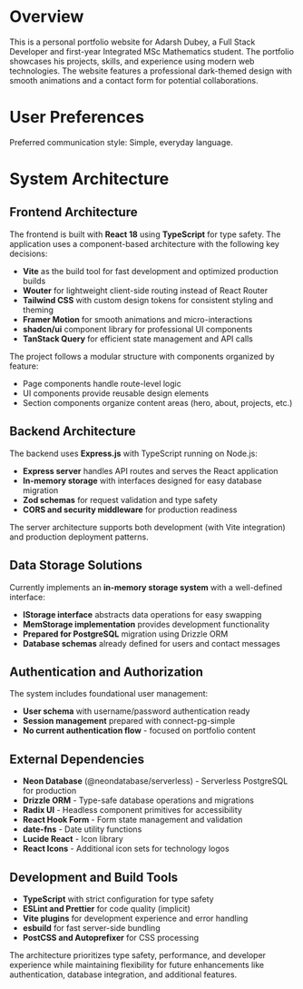 # Overview

This is a personal portfolio website for Adarsh Dubey, a Full Stack Developer and first-year Integrated MSc Mathematics student. The portfolio showcases his projects, skills, and experience using modern web technologies. The website features a professional dark-themed design with smooth animations and a contact form for potential collaborations.

# User Preferences

Preferred communication style: Simple, everyday language.

# System Architecture

## Frontend Architecture

The frontend is built with **React 18** using **TypeScript** for type safety. The application uses a component-based architecture with the following key decisions:

- **Vite** as the build tool for fast development and optimized production builds
- **Wouter** for lightweight client-side routing instead of React Router
- **Tailwind CSS** with custom design tokens for consistent styling and theming
- **Framer Motion** for smooth animations and micro-interactions
- **shadcn/ui** component library for professional UI components
- **TanStack Query** for efficient state management and API calls

The project follows a modular structure with components organized by feature:
- Page components handle route-level logic
- UI components provide reusable design elements
- Section components organize content areas (hero, about, projects, etc.)

## Backend Architecture

The backend uses **Express.js** with TypeScript running on Node.js:

- **Express server** handles API routes and serves the React application
- **In-memory storage** with interfaces designed for easy database migration
- **Zod schemas** for request validation and type safety
- **CORS and security middleware** for production readiness

The server architecture supports both development (with Vite integration) and production deployment patterns.

## Data Storage Solutions

Currently implements an **in-memory storage system** with a well-defined interface:

- **IStorage interface** abstracts data operations for easy swapping
- **MemStorage implementation** provides development functionality
- **Prepared for PostgreSQL** migration using Drizzle ORM
- **Database schemas** already defined for users and contact messages

## Authentication and Authorization

The system includes foundational user management:

- **User schema** with username/password authentication ready
- **Session management** prepared with connect-pg-simple
- **No current authentication flow** - focused on portfolio content

## External Dependencies

- **Neon Database** (@neondatabase/serverless) - Serverless PostgreSQL for production
- **Drizzle ORM** - Type-safe database operations and migrations
- **Radix UI** - Headless component primitives for accessibility
- **React Hook Form** - Form state management and validation
- **date-fns** - Date utility functions
- **Lucide React** - Icon library
- **React Icons** - Additional icon sets for technology logos

## Development and Build Tools

- **TypeScript** with strict configuration for type safety
- **ESLint and Prettier** for code quality (implicit)
- **Vite plugins** for development experience and error handling
- **esbuild** for fast server-side bundling
- **PostCSS and Autoprefixer** for CSS processing

The architecture prioritizes type safety, performance, and developer experience while maintaining flexibility for future enhancements like authentication, database integration, and additional features.